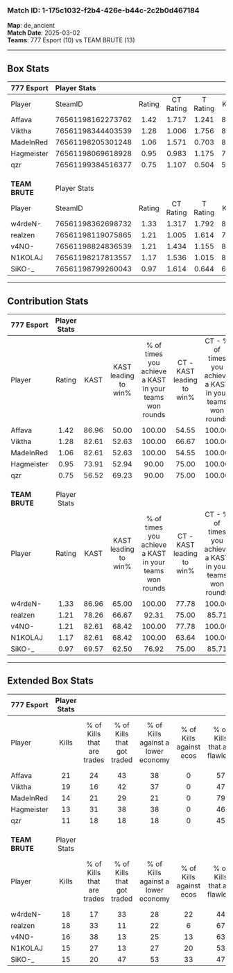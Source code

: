 ### Match ID: 1-175c1032-f2b4-426e-b44c-2c2b0d467184  
**Map**: de_ancient  
**Match Date**: 2025-03-02  
**Teams**: 777 Esport (10) vs TEAM BRUTE (13)  

---  

## Box Stats  

| **777 Esport** | Player Stats      |        |           |          |       |      |       |         |        |      |     |
| :- | :- | :-: | :-: | :-: | :-: | :-: | :-: | :-: | :-: | :-: | :-: |
| Player         | SteamID           | Rating | CT Rating | T Rating | KAST  | ADR  | Kills | Assists | Deaths | K/D  | HS% |
| Affava         | 76561198162273762 |  1.42  |   1.717   |  1.241   | 86.96 | 88.6 |  21   |    5    |   16   | 1.31 | 66  |
| Viktha         | 76561198344403539 |  1.28  |   1.006   |  1.756   | 82.61 | 89.0 |  19   |    7    |   18   | 1.06 | 52  |
| MadeInRed      | 76561198205301248 |  1.06  |   1.571   |  0.703   | 82.61 | 67.8 |  14   |    6    |   16   | 0.88 | 14  |
| Hagmeister     | 76561198069618928 |  0.95  |   0.983   |  1.175   | 73.91 | 68.5 |  13   |    9    |   17   | 0.76 | 46  |
| qzr            | 76561199384516377 |  0.75  |   1.107   |  0.504   | 56.52 | 61.3 |  11   |    3    |   15   | 0.73 | 63  |
|                |                   |        |           |          |       |      |       |         |        |      |     |
|                |                   |        |           |          |       |      |       |         |        |      |     |
|                |                   |        |           |          |       |      |       |         |        |      |     |
| **TEAM BRUTE** | Player Stats      |        |           |          |       |      |       |         |        |      |     |
| Player         | SteamID           | Rating | CT Rating | T Rating | KAST  | ADR  | Kills | Assists | Deaths | K/D  | HS% |
| w4rdeN-        | 76561198362698732 |  1.33  |   1.317   |  1.792   | 86.96 | 95.7 |  18   |   10    |   17   | 1.06 | 55  |
| realzen        | 76561198119075865 |  1.21  |   1.005   |  1.614   | 78.26 | 78.1 |  18   |    4    |   16   | 1.13 | 33  |
| v4NO-          | 76561198824836539 |  1.21  |   1.434   |  1.155   | 82.61 | 71.6 |  16   |   10    |   14   | 1.14 | 43  |
| N1KOLAJ        | 76561198217813557 |  1.17  |   1.536   |  1.015   | 82.61 | 64.9 |  15   |    3    |   12   | 1.25 | 33  |
| SiKO-_         | 76561198799260043 |  0.97  |   1.614   |  0.644   | 69.57 | 75.4 |  15   |    8    |   19   | 0.79 | 33  |
---  

## Contribution Stats  

| **777 Esport** | Player Stats |       |                      |                                                        |                           |                                                             |                          |                                                            |
| :- | :-: | :-: | :-: | :-: | :-: | :-: | :-: | :-: |
| Player         |    Rating    | KAST  | KAST leading to win% | % of times you achieve a KAST in your teams won rounds | CT - KAST leading to win% | CT - % of times you achieve a KAST in your teams won rounds | T - KAST leading to win% | T - % of times you achieve a KAST in your teams won rounds |
| Affava         |     1.42     | 86.96 |        50.00         |                         100.00                         |           54.55           |                           100.00                            |          44.44           |                           100.00                           |
| Viktha         |     1.28     | 82.61 |        52.63         |                         100.00                         |           66.67           |                           100.00                            |          40.00           |                           100.00                           |
| MadeInRed      |     1.06     | 82.61 |        52.63         |                         100.00                         |           54.55           |                           100.00                            |          50.00           |                           100.00                           |
| Hagmeister     |     0.95     | 73.91 |        52.94         |                         90.00                          |           75.00           |                           100.00                            |          33.33           |                           75.00                            |
| qzr            |     0.75     | 56.52 |        69.23         |                         90.00                          |           75.00           |                           100.00                            |          60.00           |                           75.00                            |
|                |              |       |                      |                                                        |                           |                                                             |                          |                                                            |
|                |              |       |                      |                                                        |                           |                                                             |                          |                                                            |
|                |              |       |                      |                                                        |                           |                                                             |                          |                                                            |
| **TEAM BRUTE** | Player Stats |       |                      |                                                        |                           |                                                             |                          |                                                            |
| Player         |    Rating    | KAST  | KAST leading to win% | % of times you achieve a KAST in your teams won rounds | CT - KAST leading to win% | CT - % of times you achieve a KAST in your teams won rounds | T - KAST leading to win% | T - % of times you achieve a KAST in your teams won rounds |
| w4rdeN-        |     1.33     | 86.96 |        65.00         |                         100.00                         |           77.78           |                           100.00                            |          54.55           |                           100.00                           |
| realzen        |     1.21     | 78.26 |        66.67         |                         92.31                          |           75.00           |                            85.71                            |          60.00           |                           100.00                           |
| v4NO-          |     1.21     | 82.61 |        68.42         |                         100.00                         |           77.78           |                           100.00                            |          60.00           |                           100.00                           |
| N1KOLAJ        |     1.17     | 82.61 |        68.42         |                         100.00                         |           63.64           |                           100.00                            |          75.00           |                           100.00                           |
| SiKO-_         |     0.97     | 69.57 |        62.50         |                         76.92                          |           75.00           |                            85.71                            |          50.00           |                           66.67                            |
---  

## Extended Box Stats  

| **777 Esport** | Player Stats |                            |                            |                                    |                         |                              |                                 |        |                             |                                     |                          |                               |                            |
| :- | :-: | :-: | :-: | :-: | :-: | :-: | :-: | :-: | :-: | :-: | :-: | :-: | :-: |
| Player         |    Kills     | % of Kills that are trades | % of Kills that got traded | % of Kills against a lower economy | % of Kills against ecos | % of Kills that are flawless | % of Kills that are close duels | Deaths | % of Deaths that get traded | % of Deaths against a lower economy | % of Deaths against ecos | % of Deaths that are flawless | % of Deaths that are close |
| Affava         |      21      |             24             |             43             |                 38                 |            0            |              57              |               10                |   16   |             19              |                 19                  |            0             |              81               |             0              |
| Viktha         |      19      |             16             |             42             |                 37                 |            0            |              47              |                5                |   18   |             22              |                 22                  |            0             |              50               |             0              |
| MadeInRed      |      14      |             21             |             29             |                 21                 |            0            |              79              |                0                |   16   |             25              |                 19                  |            0             |              38               |             19             |
| Hagmeister     |      13      |             31             |             38             |                 38                 |            0            |              46              |                0                |   17   |             29              |                 24                  |            0             |              53               |             12             |
| qzr            |      11      |             18             |             18             |                 18                 |            0            |              45              |               18                |   15   |             20              |                 20                  |            0             |              60               |             0              |
|                |              |                            |                            |                                    |                         |                              |                                 |        |                             |                                     |                          |                               |                            |
|                |              |                            |                            |                                    |                         |                              |                                 |        |                             |                                     |                          |                               |                            |
|                |              |                            |                            |                                    |                         |                              |                                 |        |                             |                                     |                          |                               |                            |
| **TEAM BRUTE** | Player Stats |                            |                            |                                    |                         |                              |                                 |        |                             |                                     |                          |                               |                            |
| Player         |    Kills     | % of Kills that are trades | % of Kills that got traded | % of Kills against a lower economy | % of Kills against ecos | % of Kills that are flawless | % of Kills that are close duels | Deaths | % of Deaths that get traded | % of Deaths against a lower economy | % of Deaths against ecos | % of Deaths that are flawless | % of Deaths that are close |
| w4rdeN-        |      18      |             17             |             33             |                 28                 |           22            |              44              |               11                |   17   |             59              |                 18                  |            6             |              29               |             12             |
| realzen        |      18      |             33             |             11             |                 22                 |            6            |              67              |                6                |   16   |             31              |                 13                  |            6             |              75               |             6              |
| v4NO-          |      16      |             38             |             13             |                 25                 |           13            |              63              |                0                |   14   |             21              |                 14                  |            0             |              36               |             7              |
| N1KOLAJ        |      15      |             27             |             13             |                 27                 |           20            |              53              |                7                |   12   |             33              |                  8                  |            0             |              92               |             0              |
| SiKO-_         |      15      |             20             |             47             |                 53                 |           33            |              47              |                7                |   19   |             32              |                  5                  |            5             |              53               |             5              |
